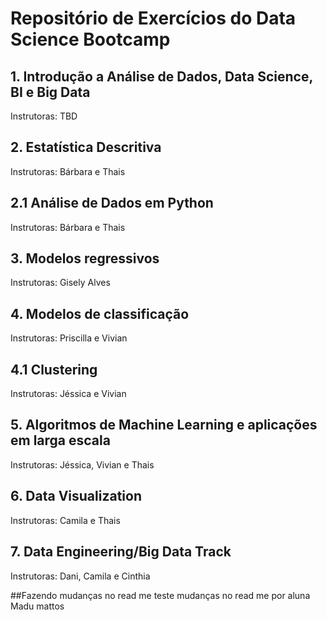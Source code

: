 # Repositório de Exercícios do Data Science Bootcamp

## 1. Introdução a Análise de Dados, Data Science, BI e Big Data
Instrutoras: TBD

## 2. Estatística Descritiva
Instrutoras: Bárbara e Thais

## 2.1 Análise de Dados em Python
Instrutoras: Bárbara e Thais

## 3. Modelos regressivos
Instrutoras: Gisely Alves

## 4. Modelos de classificação 
Instrutoras: Priscilla e Vivian

## 4.1 Clustering
Instrutoras: Jéssica e Vivian

## 5. Algoritmos de Machine Learning e aplicações em larga escala
Instrutoras: Jéssica, Vivian e Thais

## 6. Data Visualization
Instrutoras: Camila e Thais

## 7. Data Engineering/Big Data Track
Instrutoras: Dani, Camila e Cinthia


##Fazendo mudanças no read me teste
mudanças no read me por aluna Madu mattos